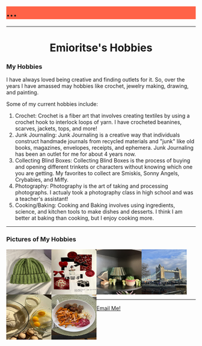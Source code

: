 <html>
<h1 style="background-color:#ff6347;">...</h1>
<head>
<title>Emioritse's Hobbies</title>
</head>
<hr>
<body>
<center><h1>Emioritse's Hobbies</h1></center>
<h3>My Hobbies</h3>
<p>I have always loved being creative and finding outlets for it. So, over the years I have amassed may hobbies like crochet, jewelry making, drawing, and painting.</p>
<p>Some of my current hobbies include:</p>
<ol>
<li>Crochet: Crochet is a fiber art that involves creating textiles by using a crochet hook to interlock loops of yarn. I have crocheted beanines, scarves, jackets, tops, and more! 
<li>Junk Journaling: Junk Journaling is a creative way that individuals construct handmade journals from recycled materials and "junk" like old books, magazines, envelopes, receipts, and ephemera. Junk Journaling has been an outlet for me for about 4 years now. 
<li>Collecting Blind Boxes: Collecting Blind Boxes is the process of buying and opening different trinkets or characters without knowing which one you are getting. My favorites to collect are Smiskis, Sonny Angels, Crybabies, and Miffy. 
<li>Photography: Photography is the art of taking and processing photographs. I actualy took a photography class in high school and was a teacher's assistant! 
<li>Cooking/Baking: Cooking and Baking involves using ingredients, science, and kitchen tools to make dishes and desserts. I think I am better at baking than cooking, but I enjoy cooking more. 
</ol>
<hr>
<h3>Pictures of My Hobbies</h3> 
<img src="crochetbeanie.jpeg" width="120px" height="120px" align=LEFT> <img src="JunkJournal.jpg" width="120px" height="120px" align=LEFT> 
<img src="smiski.jpeg" width="120px" height="120px" align=LEFT> <img src="tower-bridge.jpg" width="120px" height="120px" align=LEFT> 
<img src="baking.jpg" width="120px" height="120px" align=LEFT> <img src="cooking.jpg" width="120px" height="120px" align=LEFT>
<br>
<br>
<br>
<br>
<br>
<br>
<br>
<hr>
<a href=“mailto:emiab_05@tamu.edu”>Email Me!</a>
</body>
</html>
